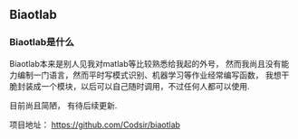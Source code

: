 ## Biaotlab

### Biaotlab是什么

Biaotlab本来是别人见我对matlab等比较熟悉给我起的外号， 然而我尚且没有能力编制一门语言，然而平时写模式识别、机器学习等作业经常编写函数， 我想干脆封装成一个模块，以后可以自己随时调用，不过任何人都可以使用.

目前尚且简陋， 有待后续更新.

项目地址： https://github.com/Codsir/biaotlab